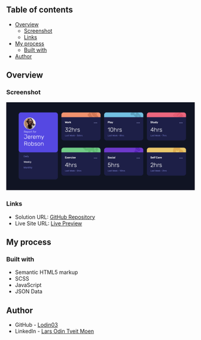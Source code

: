 ## Table of contents
- [Overview](#overview)
  - [Screenshot](#screenshot)
  - [Links](#links)
- [My process](#my-process)
  - [Built with](#built-with)
- [Author](#author)

## Overview

### Screenshot
![Time Track Dashboard Preview](images/webpage_screenshot.png)  

### Links
- Solution URL: [GitHub Repository](https://github.com/Lodin03/time-tracker-dashboard)
- Live Site URL: [Live Preview](https://lodin03.github.io/time-tracker-dashboard/)

## My process

### Built with

- Semantic HTML5 markup
- SCSS
- JavaScript
- JSON Data

## Author

- GitHub - [Lodin03](https://github.com/Lodin03)
- LinkedIn - [Lars Odin Tveit Moen](https://www.linkedin.com/in/lars-odin-tveit-moen-736600260/)

